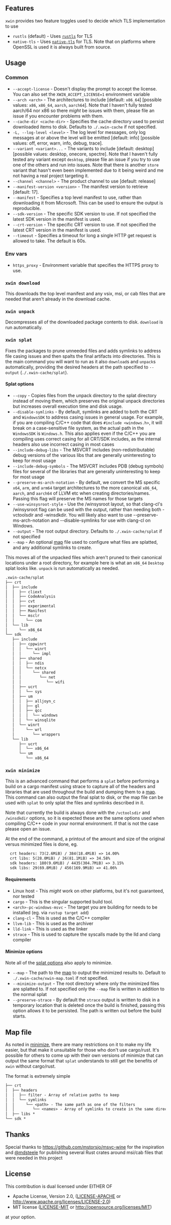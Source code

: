 ## Features

`xwin` provides two feature toggles used to decide which TLS implementation to use

* `rustls` (default) - Uses [`rustls`](https://github.com/rustls/rustls) for TLS
* `native-tls` - Uses [`native-tls`](https://github.com/sfackler/rust-native-tls) for TLS. Note that on platforms where OpenSSL is used it is always built from source.


## Usage

### Common

* `--accept-license` - Doesn't display the prompt to accept the license. You can also set the `XWIN_ACCEPT_LICENSE=1` environment variable
* `--arch <arch>` - The architectures to include [default: `x86_64`]  [possible values: `x86`, `x86_64`, `aarch`, `aarch64`]. Note that I haven't fully tested aarch/64 nor x86 so there _might_ be issues with them, please file an issue if you encounter problems with them.
* `--cache-dir <cache-dir>` - Specifies the cache directory used to persist downloaded items to disk. Defaults to `./.xwin-cache` if not specified.
* `-L, --log-level <level>` - The log level for messages, only log messages at or above the level will be emitted [default: info] [possible values: off, error, warn, info, debug, trace].
* `--variant <variant>...` - The variants to include [default: desktop]  [possible values: desktop, onecore, spectre]. Note that I haven't fully tested any variant except `desktop`, please file an issue if you try to use one of the others and run into issues. Note that there is another `store` variant that hasn't even been implemented due to it being weird and me not having a real project targeting it.
* `--channel <channel>` - The product channel to use [default: release]
* `--manifest-version <version>` - The manifest version to retrieve  [default: 17].
* `--manifest` - Specifies a top level manifest to use, rather than downloading it from Microsoft. This can be used to ensure the output is reproducible.
* `--sdk-version` - The specific SDK version to use. If not specified the latest SDK version in the manifest is used.
* `--crt-version` - The specific CRT version to use. If not specified the latest CRT version in the manifest is used.
* `--timeout` - Specifies a timeout for long a single HTTP get request is allowed to take. The default is 60s.

### Env vars

* `https_proxy` - Environment variable that specifies the HTTPS proxy to use.

### `xwin download`

This downloads the top level manifest and any vsix, msi, or cab files that are needed that aren't already in the download cache.

### `xwin unpack`

Decompresses all of the downloaded package contents to disk. `download` is run automatically.

### `xwin splat`

Fixes the packages to prune unneeded files and adds symlinks to address file casing issues and then spalts the final artifacts into directories. This is the main command you will want to run as it also `download`s and `unpack`s automatically, providing the desired headers at the path specified to `--output` (`./.xwin-cache/splat`).

#### Splat options

* `--copy` - Copies files from the unpack directory to the splat directory instead of moving them, which preserves the original unpack directories but increases overall execution time and disk usage.
* `--disable-symlinks` - By default, symlinks are added to both the CRT and `WindowsSDK` to address casing issues in general usage. For example, if you are compiling C/C++ code that does `#include <windows.h>`, it will break on a case-sensitive file system, as the actual path in the `WindowsSDK` is `Windows.h`. This also applies even if the C/C++ you are compiling uses correct casing for all CRT/SDK includes, as the internal headers also use incorrect casing in most cases
* `--include-debug-libs` - The MSVCRT includes (non-redistributable) debug versions of the various libs that are generally uninteresting to keep for most usage
* `--include-debug-symbols` - The MSVCRT includes PDB (debug symbols) files for several of the libraries that are generally uninteresting to keep for most usage
* `--preserve-ms-arch-notation` - By default, we convert the MS specific `x64`, `arm`, and `arm64` target architectures to the more canonical `x86_64`, `aarch`, and `aarch64` of LLVM etc when creating directories/names. Passing this flag will preserve the MS names for those targets
* `--use-winsysroot-style` - Use the /winsysroot layout, so that clang-cl's /winsysroot flag can be used with the output, rather than needing both -vctoolsdir and -winsdkdir. You will likely also want to use --preserve-ms-arch-notation and --disable-symlinks for use with clang-cl on Windows.
* `--output` - The root output directory. Defaults to `./.xwin-cache/splat` if not specified
* `--map` - An optional [map](#map-file) file used to configure what files are splatted, and any additional symlinks to create.

This moves all of the unpacked files which aren't pruned to their canonical locations under a root directory, for example here is what an `x86_64` `Desktop` splat looks like. `unpack` is run automatically as needed.

```txt
.xwin-cache/splat
├── crt
│  ├── include
│  │  ├── cliext
│  │  ├── CodeAnalysis
│  │  ├── cvt
│  │  ├── experimental
│  │  ├── Manifest
│  │  └── msclr
│  │     └── com
│  └── lib
│     └── x86_64
└── sdk
   ├── include
   │  ├── cppwinrt
   │  │  └── winrt
   │  │     └── impl
   │  ├── shared
   │  │  ├── ndis
   │  │  └── netcx
   │  │     └── shared
   │  │        └── net
   │  │           └── wifi
   │  ├── ucrt
   │  │  └── sys
   │  ├── um
   │  │  ├── alljoyn_c
   │  │  ├── gl
   │  │  ├── qcc
   │  │  │  └── windows
   │  │  └── winsqlite
   │  └── winrt
   │     └── wrl
   │        └── wrappers
   └── lib
      ├── ucrt
      │  └── x86_64
      └── um
         └── x86_64
```

### `xwin minimize`

This is an advanced command that performs a `splat` before performing a build on a cargo manifest using strace to capture all of the headers and libraries that are used throughout the build and dumping them to a [map](#map-file). This command can also output the final splat to disk, or the map file can be used with `splat` to only splat the files and symlinks described in it.

Note that currently the build is always done with the `/vctoolsdir` and `/winsdkdir` options, so it is expected these are the same options used when compiling C/C++ code in your normal environment. If that is not the case please open an issue.

At the end of the command, a printout of the amount and size of the original versus minimized files is done, eg.

```txt
  crt headers: 73(2.6MiB) / 384(18.4MiB) => 14.00%
  crt libs: 5(28.0MiB) / 26(81.1MiB) => 34.58%
  sdk headers: 180(9.6MiB) / 4435(304.7MiB) => 3.15%
  sdk libs: 29(69.8MiB) / 456(169.9MiB) => 41.06%
```

#### Requirements

* Linux host - This _might_ work on other platforms, but it's not guaranteed, nor tested
* `cargo` - This is the singular supported build tool.
* `<arch>-pc-windows-msvc` - The target you are building for needs to be installed (eg. via `rustup target add`)
* `clang-cl` - This is used as the C/C++ compiler
* `llvm-lib` - This is used as the archiver
* `lld-link` - This is used as the linker
* `strace` - This is used to capture the syscalls made by the lld and clang compiler

#### Minimize options

Note all of the [splat options](#splat-options) also apply to minimize.

* `--map` - The path to the [map](#map-file) to output the minimized results to. Default to `./.xwin-cache/xwin-map.toml` if not specified.
* `--minimize-output` - The root directory where only the minimized files are splatted to. If not specified only the `--map` file is written in addition to the normal splat
* `--preserve-strace` - By default the `strace` output is written to disk in a temporary location that is deleted once the build is finished, passing this option allows it to be persisted. The path is written out before the build starts.

## Map file

As noted in [minimize](#xwin-minimize), there are many restrictions on it to make my life easier, but that make it unsuitable for those who don't use cargo/rust. It's possible for others to come up with their own versions of minimize that can output the same format that `splat` understands to still get the benefits of `xwin` without cargo/rust.

The format is extremely simple

```txt
├── crt
│  ├── headers
│  │  ├── filter - Array of relative paths to keep
│  │  └── symlinks
│  │     └── <path> - The same path as one of the filters
│  │        └── <names> - Array of symlinks to create in the same directory as the parent path
│  ├── libs *
└── sdk *
```


## Thanks

Special thanks to <https://github.com/mstorsjo/msvc-wine> for the inspiration and [@mdsteele](https://github.com/mdsteele) for publishing several Rust crates around msi/cab files that were needed in this project


## License

This contribution is dual licensed under EITHER OF

* Apache License, Version 2.0, ([LICENSE-APACHE](LICENSE-APACHE) or <http://www.apache.org/licenses/LICENSE-2.0>)
* MIT license ([LICENSE-MIT](LICENSE-MIT) or <http://opensource.org/licenses/MIT>)

at your option.
